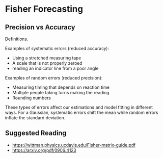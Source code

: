 # Fisher Forecasting


## Precision vs Accuracy

Definitions.

Examples of systematic errors (reduced accuracy):
* Using a stretched measuring tape
* A scale that is not properly zeroed
* reading an indicator line from a poor angle

Examples of random errors (reduced precision):
* Measuring timing that depends on reaction time
* Multiple people taking turns making the reading
* Rounding numbers


These types of errors affect our estimations and model fitting in different ways. For a Gaussian, systematic errors shift the mean while random errors inflate the standard deviation.

## Suggested Reading 

* https://wittman.physics.ucdavis.edu/Fisher-matrix-guide.pdf
* https://arxiv.org/pdf/0906.4123
